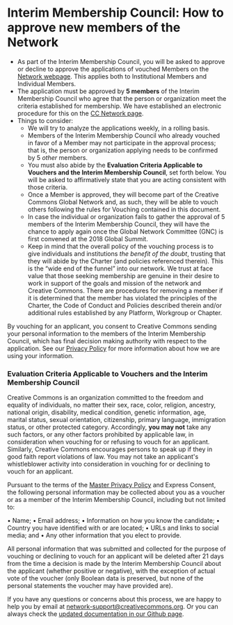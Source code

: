 
# Interim Membership Council: How to approve new members of the Network

* As part of the Interim Membership Council, you will be asked to approve or decline to approve the applications of vouched Members on the [Network webpage](http://network.creativecommons.org). This applies both to Institutional Members and Individual Members.
* The application must be approved by **5 members** of the Interim Membership Council who agree that the person or organization meet the criteria established for membership. We have established an electronic procedure for this on the [CC Network page](http://network.creativecommons.org).
* Things to consider:
	* We will try to analyze the applications weekly, in a rolling basis.
	* Members of the Interim Membership Council who already vouched in favor of a Member may not participate in the approval process; that is, the person or organization applying needs to be confirmed by 5 *other* members.
	* You must also abide by the **Evaluation Criteria Applicable to Vouchers and the Interim Membership Council**, set forth below. You will be asked to affirmatively state that you are acting consistent with those criteria.
	* Once a Member is approved, they will become part of the Creative Commons Global Network and, as such, they will be able to vouch others following the rules for Vouching contained in this document.
	* In case the individual or organization fails to gather the approval of 5 members of the Interim Membership Council, they will have the chance to apply again once the Global Network Committee (GNC) is first convened at the 2018 Global Summit.
	* Keep in mind that the overall policy of the vouching process is to give individuals and institutions *the benefit of the doubt*, trusting that they will abide by the Charter (and policies referenced therein). This is the “wide end of the funnel” into our network. We trust at face value that those seeking membership are genuine in their desire to work in support of the goals and mission of the network and Creative Commons. There are procedures for removing a member if it is determined that the member has violated the principles of the Charter, the Code of Conduct and Policies described therein and/or additional rules established by any Platform, Workgroup or Chapter.

By vouching for an applicant, you consent to Creative Commons sending your personal information to the members of the Interim Membership Council, which has final decision making authority with respect to the application. See our [Privacy Policy](https://creativecommons.org/privacy/) for more information about how we are using your information.

### Evaluation Criteria Applicable to Vouchers and the Interim Membership Council

Creative Commons is an organization committed to the freedom and equality of individuals, no matter their sex, race, color, religion, ancestry, national origin, disability, medical condition, genetic information, age, marital status, sexual orientation, citizenship, primary language, immigration status, or other protected category. Accordingly, **you may not** take any such factors, or any other factors prohibited by applicable law, in consideration when vouching for or refusing to vouch for an applicant. Similarly, Creative Commons encourages persons to speak up if they in good faith report violations of law. You may not take an applicant's whistleblower activity into consideration in vouching for or declining to vouch for an applicant.

Pursuant to the terms of the [Master Privacy Policy](https://creativecommons.org/privacy/) and Express Consent, the following personal information may be collected about you as a voucher or as a member of the Interim Membership Council, including but not limited to:

• Name;
• Email address;
• Information on how you know the candidate;
• Country you have identified with or are located;
• URLs and links to social media; and
• Any other information that you elect to provide.

All personal information that was submitted and collected for the purpose of vouching or declining to vouch for an applicant will be deleted after 21 days from the time a decision is made by the Interim Membership Council about the applicant (whether positive or negative), with the exception of actual vote of the voucher (only Boolean data is preserved, but none of the personal statements the voucher may have provided are).

If you have any questions or concerns about this process, we are happy to help you by email at network-support@creativecommons.org. Or you can always check the [updated documentation in our Github page](https://github.com/creativecommons/global-network-strategy).